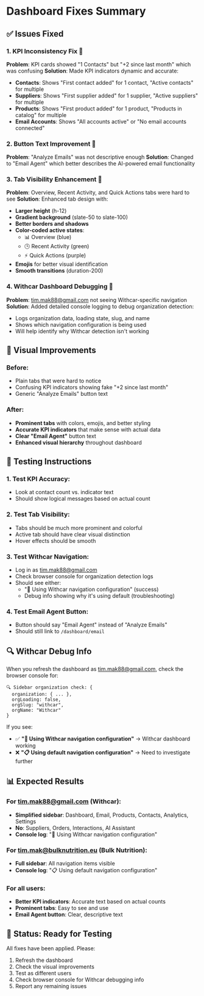 # Dashboard Fixes Summary

## ✅ **Issues Fixed**

### **1. KPI Inconsistency Fix** 🔧
**Problem**: KPI cards showed "1 Contacts" but "+2 since last month" which was confusing
**Solution**: Made KPI indicators dynamic and accurate:
- **Contacts**: Shows "First contact added" for 1 contact, "Active contacts" for multiple
- **Suppliers**: Shows "First supplier added" for 1 supplier, "Active suppliers" for multiple  
- **Products**: Shows "First product added" for 1 product, "Products in catalog" for multiple
- **Email Accounts**: Shows "All accounts active" or "No email accounts connected"

### **2. Button Text Improvement** 🔧
**Problem**: "Analyze Emails" was not descriptive enough
**Solution**: Changed to "Email Agent" which better describes the AI-powered email functionality

### **3. Tab Visibility Enhancement** 🔧
**Problem**: Overview, Recent Activity, and Quick Actions tabs were hard to see
**Solution**: Enhanced tab design with:
- **Larger height** (h-12)
- **Gradient background** (slate-50 to slate-100)
- **Better borders and shadows**
- **Color-coded active states**:
  - 📊 Overview (blue)
  - 🕒 Recent Activity (green) 
  - ⚡ Quick Actions (purple)
- **Emojis** for better visual identification
- **Smooth transitions** (duration-200)

### **4. Withcar Dashboard Debugging** 🔧
**Problem**: tim.mak88@gmail.com not seeing Withcar-specific navigation
**Solution**: Added detailed console logging to debug organization detection:
- Logs organization data, loading state, slug, and name
- Shows which navigation configuration is being used
- Will help identify why Withcar detection isn't working

## 🎨 **Visual Improvements**

### **Before**:
- Plain tabs that were hard to notice
- Confusing KPI indicators showing fake "+2 since last month"
- Generic "Analyze Emails" button text

### **After**:
- **Prominent tabs** with colors, emojis, and better styling
- **Accurate KPI indicators** that make sense with actual data
- **Clear "Email Agent"** button text
- **Enhanced visual hierarchy** throughout dashboard

## 🧪 **Testing Instructions**

### **1. Test KPI Accuracy**:
- Look at contact count vs. indicator text
- Should show logical messages based on actual count

### **2. Test Tab Visibility**:
- Tabs should be much more prominent and colorful
- Active tab should have clear visual distinction
- Hover effects should be smooth

### **3. Test Withcar Navigation**:
- Log in as tim.mak88@gmail.com
- Check browser console for organization detection logs
- Should see either:
  - "🚗 Using Withcar navigation configuration" (success)
  - Debug info showing why it's using default (troubleshooting)

### **4. Test Email Agent Button**:
- Button should say "Email Agent" instead of "Analyze Emails"
- Should still link to `/dashboard/email`

## 🔍 **Withcar Debug Info**

When you refresh the dashboard as tim.mak88@gmail.com, check the browser console for:

```
🔍 Sidebar organization check: {
  organization: { ... },
  orgLoading: false,
  orgSlug: "withcar",
  orgName: "Withcar"
}
```

If you see:
- ✅ **"🚗 Using Withcar navigation configuration"** → Withcar dashboard working
- ❌ **"📋 Using default navigation configuration"** → Need to investigate further

## 📊 **Expected Results**

### **For tim.mak88@gmail.com (Withcar)**:
- **Simplified sidebar**: Dashboard, Email, Products, Contacts, Analytics, Settings
- **No**: Suppliers, Orders, Interactions, AI Assistant
- **Console log**: "🚗 Using Withcar navigation configuration"

### **For tim.mak@bulknutrition.eu (Bulk Nutrition)**:
- **Full sidebar**: All navigation items visible
- **Console log**: "📋 Using default navigation configuration"

### **For all users**:
- **Better KPI indicators**: Accurate text based on actual counts
- **Prominent tabs**: Easy to see and use
- **Email Agent button**: Clear, descriptive text

## 🚀 **Status: Ready for Testing**

All fixes have been applied. Please:
1. Refresh the dashboard
2. Check the visual improvements
3. Test as different users
4. Check browser console for Withcar debugging info
5. Report any remaining issues